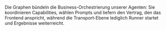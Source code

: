 Die Graphen bündeln die Business-Orchestrierung unserer Agenten: Sie koordinieren Capabilities, wählen Prompts und liefern den Vertrag, den das Frontend anspricht, während die Transport-Ebene lediglich Runner startet und Ergebnisse weiterreicht.

